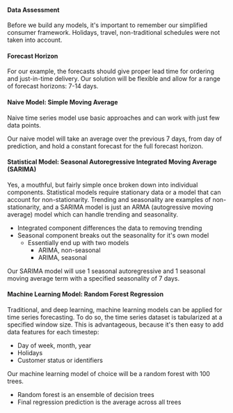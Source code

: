 #### Data Assessment
Before we build any models,
it's important to remember our simplified consumer framework.
Holidays, travel, non-traditional schedules were not taken into account.

#### Forecast Horizon
For our example, the forecasts should give proper lead time for ordering and just-in-time delivery.
Our solution will be flexible and allow for a range of forecast horizons: 7-14 days.

#### Naive Model: Simple Moving Average
Naive time series model use basic approaches and can work with just few data points.

Our naive model will take an average over the previous 7 days, from day of prediction, and hold a constant forecast
 for the full forecast horizon.

#### Statistical Model: Seasonal Autoregressive Integrated Moving Average (SARIMA)
Yes, a mouthful, but fairly simple once broken down into individual components.
Statistical models require stationary data or a model that can account for non-stationarity.
Trending and seasonality are examples of non-stationarity,
and a SARIMA model is just an ARMA (autogressive moving average) model which can handle trending and seasonality.
- Integrated component differences the data to removing trending
- Seasonal component breaks out the seasonality for it's own model
    - Essentially end up with two models
        - ARIMA, non-seasonal
        - ARIMA, seasonal

Our SARIMA model will use 1 seasonal autoregressive and 1 seasonal moving average term with a specified seasonality
 of 7 days.

#### Machine Learning Model: Random Forest Regression
Traditional, and deep learning, machine learning models can be applied for time series forecasting.
To do so, the time series dataset is tabularized at a specified window size.
This is advantageous, because it's then easy to add data features for each timestep:
- Day of week, month, year
- Holidays
- Customer status or identifiers

Our machine learning model of choice will be a random forest with 100 trees.
- Random forest is an ensemble of decision trees
- Final regression prediction is the average across all trees


